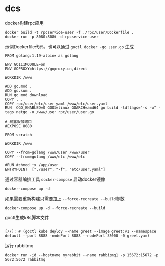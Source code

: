 # dcs

docker构建rpc应用
```
docker build -t rpcservice-user -f ./rpc/user/Dockerfile .
docker run -p 8080:8080 -d rpcservice-user
```

示例Dockerfile代码，也可以通过 `goctl docker -go user.go` 生成
```
FROM golang:1.19-alpine as golang

ENV GO111MODULE=on
ENV GOPROXY=https://goproxy.cn,direct

WORKDIR /www

ADD go.mod .
ADD go.sum .
RUN go mod download
COPY . .
COPY rpc/user/etc/user.yaml /www/etc/user.yaml
RUN  CGO_ENABLED=0 GOOS=linux GOARCH=amd64 go build -ldflags="-s -w" -tags netgo -o /www/user rpc/user/user.go

# 暴露服务端口
#EXPOSE 8080

FROM scratch

WORKDIR /www

COPY --from=golang /www/user /www/user
COPY --from=golang /www/etc /www/etc

#RUN #chmod +x /app/user
ENTRYPOINT  ["./user", "-f", "etc/user.yaml"]
```

通过容器编排工具 ```docker-compose``` 启动docker镜像

```
docker-compose up -d
```

如果需要重新构建只需要加上 ```--force-recreate --build```参数
```
docker-compose up -d --force-recreate --build
```


goctl生成k8s脚本文件

```

[//]: # (goctl kube deploy --name greet --image greet:v1 --namespace default --port 8888 -nodePort 8888 --nodePort 32000 -0 greet.yam)
```

运行 rabbitmq

```
docker run -id --hostname myrabbit --name rabbitmq1 -p 15672:15672 -p 5672:5672 rabbitmq
```